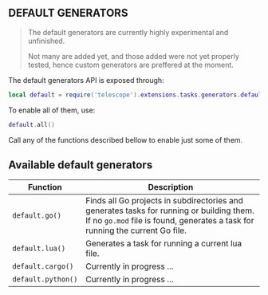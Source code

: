 ## DEFAULT GENERATORS

> The default generators are currently highly experimental and unfinished.
>
> Not many are added yet, and those added were not yet properly tested, hence
> custom generators are preffered at the moment.

The default generators API is exposed through:

```lua
local default = require('telescope').extensions.tasks.generators.default
```

To enable all of them, use:

```lua
default.all()
```

Call any of the functions described bellow to enable just some of them.

## Available default generators

| Function           | Description                                                                                                                                                               |
| ------------------ | ------------------------------------------------------------------------------------------------------------------------------------------------------------------------- |
| `default.go()`     | Finds all Go projects in subdirectories and generates tasks for running or building them. If no `go.mod` file is found, generates a task for running the current Go file. |
| `default.lua()`    | Generates a task for running a current lua file.                                                                                                                          |
| `default.cargo()`  | Currently in progress ...                                                                                                                                                 |
| `default.python()` | Currently in progress ...                                                                                                                                                 |
